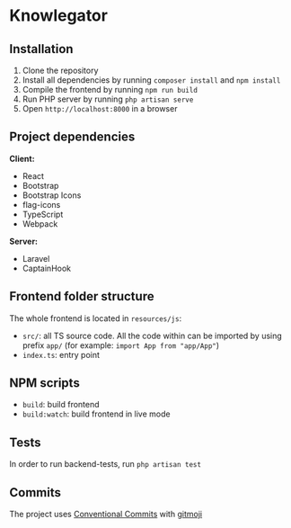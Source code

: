 # Knowlegator

## Installation
1. Clone the repository
2. Install all dependencies by running `composer install` and `npm install`
3. Compile the frontend by running `npm run build`
4. Run PHP server by running `php artisan serve`
5. Open `http://localhost:8000` in a browser

## Project dependencies
**Client:**
- React
- Bootstrap
- Bootstrap Icons
- flag-icons
- TypeScript
- Webpack

**Server:**
- Laravel
- CaptainHook

## Frontend folder structure
The whole frontend is located in `resources/js`:
- `src/`: all TS source code. All the code within can be imported by using prefix `app/` (for example: `import App from "app/App"`)
- `index.ts`: entry point

## NPM scripts
- `build`: build frontend
- `build:watch`: build frontend in live mode

## Tests
In order to run backend-tests, run `php artisan test`

## Commits
The project uses [Conventional Commits](https://www.conventionalcommits.org/en/v1.0.0/) with [gitmoji](https://gitmoji.dev/)
